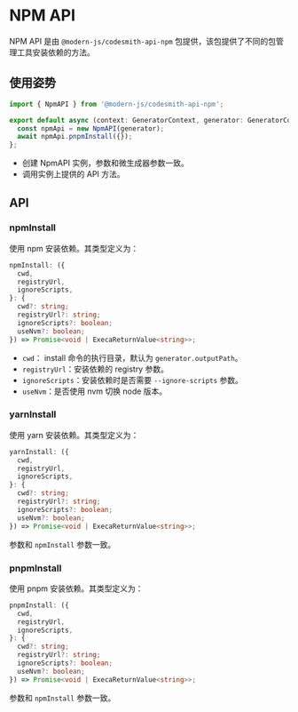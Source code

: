 # NPM API

NPM API 是由 `@modern-js/codesmith-api-npm` 包提供，该包提供了不同的包管理工具安装依赖的方法。

## 使用姿势

```ts
import { NpmAPI } from '@modern-js/codesmith-api-npm';

export default async (context: GeneratorContext, generator: GeneratorCore) => {
  const npmApi = new NpmAPI(generator);
  await npmApi.pnpmInstall({});
};
```

- 创建 NpmAPI 实例，参数和微生成器参数一致。
- 调用实例上提供的 API 方法。

## API

### npmInstall

使用 npm 安装依赖。其类型定义为：

```ts
npmInstall: ({
  cwd,
  registryUrl,
  ignoreScripts,
}: {
  cwd?: string;
  registryUrl?: string;
  ignoreScripts?: boolean;
  useNvm?: boolean;
}) => Promise<void | ExecaReturnValue<string>>;
```

- `cwd`： install 命令的执行目录，默认为 `generator.outputPath`。
- `registryUrl`：安装依赖的 registry 参数。
- `ignoreScripts`：安装依赖时是否需要 `--ignore-scripts` 参数。
- `useNvm`：是否使用 nvm 切换 node 版本。

### yarnInstall

使用 yarn 安装依赖。其类型定义为：

```ts
yarnInstall: ({
  cwd,
  registryUrl,
  ignoreScripts,
}: {
  cwd?: string;
  registryUrl?: string;
  ignoreScripts?: boolean;
  useNvm?: boolean;
}) => Promise<void | ExecaReturnValue<string>>;
```

参数和 `npmInstall` 参数一致。

### pnpmInstall

使用 pnpm 安装依赖。其类型定义为：

```ts
pnpmInstall: ({
  cwd,
  registryUrl,
  ignoreScripts,
}: {
  cwd?: string;
  registryUrl?: string;
  ignoreScripts?: boolean;
  useNvm?: boolean;
}) => Promise<void | ExecaReturnValue<string>>;
```

参数和 `npmInstall` 参数一致。
